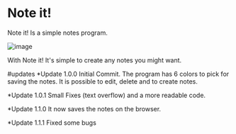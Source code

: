 # Note it!
Note it! Is a simple notes program.

![image](https://user-images.githubusercontent.com/71159549/182802405-1bbfb376-28ce-4693-84cf-01eb39dff902.png)

With Note it! It's simple to create any notes you might want. 

#updates
*Update 1.0.0
Initial Commit. The program has 6 colors to pick for saving the notes. It is possible to edit, delete and to create notes.

*Update 1.0.1
Small Fixes (text overflow) and a more readable code.

*Update 1.1.0
It now saves the notes on the browser.

*Update 1.1.1
Fixed some bugs
